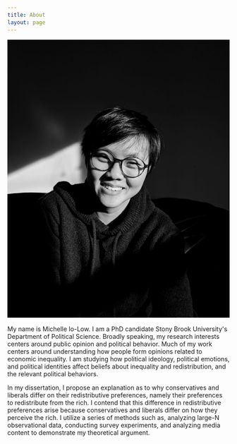```yaml
---
title: About
layout: page
---
```

![Profile Image](/assets/images/profile3.JPG)

<p>My name is Michelle Io-Low. I am a PhD candidate Stony Brook University's Department of Political Science. Broadly speaking, my research interests centers around public opinion and political behavior. Much of my work centers around understanding how people form opinions related to economic inequality. I am studying how political ideology, political emotions, and political identities affect beliefs about inequality and redistribution, and the relevant political behaviors.</p> 

<p>In my dissertation, I propose an explanation as to why conservatives and liberals differ on their redistributive preferences, namely their preferences to redistribute from the rich. I contend that this difference in redistributive preferences arise because conservatives and liberals differ on how they perceive the rich. I utilize a series of methods such as, analyzing large-N observational data, conducting survey experiments, and analyzing media content to demonstrate my theoretical argument. </p>
